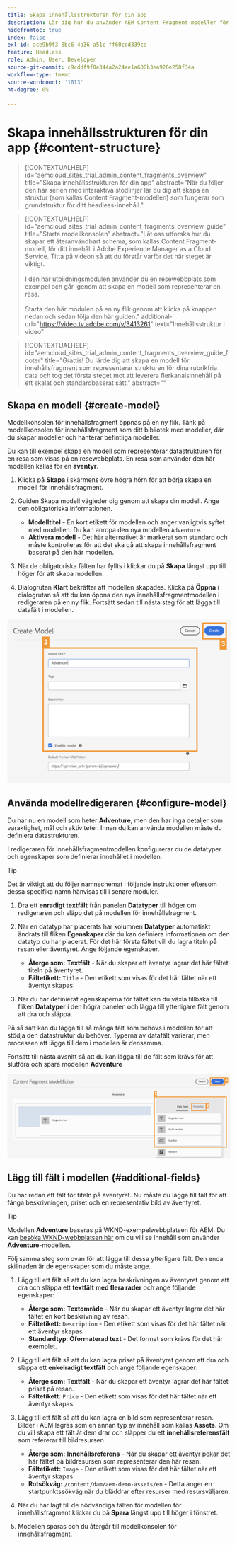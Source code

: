 ```yaml
---
title: Skapa innehållsstrukturen för din app
description: Lär dig hur du använder AEM Content Fragment-modeller för att skapa en innehållsstruktur som fungerar som grund för ditt headless-innehåll.
hidefromtoc: true
index: false
exl-id: ace9b9f3-8bc6-4a36-a51c-ff60cdd339ce
feature: Headless
role: Admin, User, Developer
source-git-commit: c9cddf9f0e344a2a24ee1a608b3ea920e258f34a
workflow-type: tm+mt
source-wordcount: '1013'
ht-degree: 0%

---
```



# Skapa innehållsstrukturen för din app {#content-structure}

>[!CONTEXTUALHELP]
>id="aemcloud_sites_trial_admin_content_fragments_overview"
>title="Skapa innehållsstrukturen för din app"
>abstract="När du följer den här serien med interaktiva stödlinjer lär du dig att skapa en struktur (som kallas Content Fragment-modellen) som fungerar som grundstruktur för ditt headless-innehåll."

>[!CONTEXTUALHELP]
>id="aemcloud_sites_trial_admin_content_fragments_overview_guide"
>title="Starta modellkonsolen"
>abstract="Låt oss utforska hur du skapar ett återanvändbart schema, som kallas Content Fragment-modell, för ditt innehåll i Adobe Experience Manager as a Cloud Service. Titta på videon så att du förstår varför det här steget är viktigt. <br><br>I den här utbildningsmodulen använder du en resewebbplats som exempel och går igenom att skapa en modell som representerar en resa.<br><br>Starta den här modulen på en ny flik genom att klicka på knappen nedan och sedan följa den här guiden."
>additional-url="https://video.tv.adobe.com/v/3413261" text="Innehållsstruktur i video"

>[!CONTEXTUALHELP]
>id="aemcloud_sites_trial_admin_content_fragments_overview_guide_footer"
>title="Grattis! Du lärde dig att skapa en modell för innehållsfragment som representerar strukturen för dina rubrikfria data och tog det första steget mot att leverera flerkanalsinnehåll på ett skalat och standardbaserat sätt."
>abstract=""

## Skapa en modell {#create-model}

Modellkonsolen för innehållsfragment öppnas på en ny flik. Tänk på modellkonsolen för innehållsfragment som ditt bibliotek med modeller, där du skapar modeller och hanterar befintliga modeller.

Du kan till exempel skapa en modell som representerar datastrukturen för en resa som visas på en resewebbplats. En resa som använder den här modellen kallas för en **äventyr**.

1. Klicka på **Skapa** i skärmens övre högra hörn för att börja skapa en modell för innehållsfragment.

1. Guiden Skapa modell vägleder dig genom att skapa din modell. Ange den obligatoriska informationen.

   * **Modelltitel** - En kort etikett för modellen och anger vanligtvis syftet med modellen. Du kan anropa den nya modellen `Adventure`.
   * **Aktivera modell** - Det här alternativet är markerat som standard och måste kontrolleras för att det ska gå att skapa innehållsfragment baserat på den här modellen.

1. När de obligatoriska fälten har fyllts i klickar du på **Skapa** längst upp till höger för att skapa modellen.

1. Dialogrutan **Klart** bekräftar att modellen skapades. Klicka på **Öppna** i dialogrutan så att du kan öppna den nya innehållsfragmentmodellen i redigeraren på en ny flik. Fortsätt sedan till nästa steg för att lägga till datafält i modellen.

![Steg 2 och 3 av att skapa en modell för innehållsfragment](assets/do-not-localize/create-model.png)

## Använda modellredigeraren {#configure-model}

Du har nu en modell som heter **Adventure**, men den har inga detaljer som varaktighet, mål och aktiviteter. Innan du kan använda modellen måste du definiera datastrukturen.

I redigeraren för innehållsfragmentmodellen konfigurerar du de datatyper och egenskaper som definierar innehållet i modellen.

>[!TIP]
>
>Det är viktigt att du följer namnschemat i följande instruktioner eftersom dessa specifika namn hänvisas till i senare moduler.

1. Dra ett **enradigt textfält** från panelen **Datatyper** till höger om redigeraren och släpp det på modellen för innehållsfragment.

1. När en datatyp har placerats har kolumnen **Datatyper** automatiskt ändrats till fliken **Egenskaper** där du kan definiera informationen om den datatyp du har placerat. För det här första fältet vill du lagra titeln på resan eller äventyret. Ange följande egenskaper.

   * **Återge som:** **Textfält** - När du skapar ett äventyr lagrar det här fältet titeln på äventyret.
   * **Fältetikett:** `Title` - Den etikett som visas för det här fältet när ett äventyr skapas.

1. När du har definierat egenskaperna för fältet kan du växla tillbaka till fliken **Datatyper** i den högra panelen och lägga till ytterligare fält genom att dra och släppa.

På så sätt kan du lägga till så många fält som behövs i modellen för att stödja den datastruktur du behöver. Typerna av datafält varierar, men processen att lägga till dem i modellen är densamma.

Fortsätt till nästa avsnitt så att du kan lägga till de fält som krävs för att slutföra och spara modellen **Adventure**

![Steg ett, två och tre av fälten läggs till i modellen](assets/do-not-localize/define-model-fields.png)

## Lägg till fält i modellen {#additional-fields}

Du har redan ett fält för titeln på äventyret. Nu måste du lägga till fält för att fånga beskrivningen, priset och en representativ bild av äventyret.

>[!TIP]
>
>Modellen **Adventure** baseras på WKND-exempelwebbplatsen för AEM. Du kan [besöka WKND-webbplatsen här](https://wknd.site/us/en/adventures/yosemite-backpacking.html) om du vill se innehåll som använder **Adventure**-modellen.

Följ samma steg som ovan för att lägga till dessa ytterligare fält. Den enda skillnaden är de egenskaper som du måste ange.

1. Lägg till ett fält så att du kan lagra beskrivningen av äventyret genom att dra och släppa ett **textfält med flera rader** och ange följande egenskaper:

   * **Återge som:** **Textområde** - När du skapar ett äventyr lagrar det här fältet en kort beskrivning av resan.
   * **Fältetikett:** `Description` - Den etikett som visas för det här fältet när ett äventyr skapas.
   * **Standardtyp**: **Oformaterad text** - Det format som krävs för det här exemplet.

1. Lägg till ett fält så att du kan lagra priset på äventyret genom att dra och släppa ett **enkelradigt textfält** och ange följande egenskaper:

   * **Återge som:** **Textfält** - När du skapar ett äventyr lagrar det här fältet priset på resan.
   * **Fältetikett:** `Price` - Den etikett som visas för det här fältet när ett äventyr skapas.

1. Lägg till ett fält så att du kan lagra en bild som representerar resan. Bilder i AEM lagras som en annan typ av innehåll som kallas **Assets**. Om du vill skapa ett fält åt dem drar och släpper du ett **innehållsreferensfält** som refererar till bildresursen.

   * **Återge som:** **Innehållsreferens** - När du skapar ett äventyr pekar det här fältet på bildresursen som representerar den här resan.
   * **Fältetikett:** `Image` - Den etikett som visas för det här fältet när ett äventyr skapas.
   * **Rotsökväg:** `/content/dam/aem-demo-assets/en` - Detta anger en startpunktssökväg när du bläddrar efter resurser med resursväljaren.

1. När du har lagt till de nödvändiga fälten för modellen för innehållsfragment klickar du på **Spara** längst upp till höger i fönstret.

1. Modellen sparas och du återgår till modellkonsolen för innehållsfragment.
